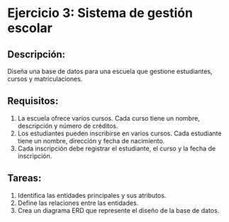 # Ejercicio 3: Sistema de gestión escolar
## Descripción:
Diseña una base de datos para una escuela que gestione estudiantes, cursos y
matriculaciones.
## Requisitos:
1. La escuela ofrece varios cursos. Cada curso tiene un nombre, descripción
y número de créditos.
2. Los estudiantes pueden inscribirse en varios cursos. Cada estudiante tiene
un nombre, dirección y fecha de nacimiento.
3. Cada inscripción debe registrar el estudiante, el curso y la fecha de
inscripción.
## Tareas:
1. Identifica las entidades principales y sus atributos.
2. Define las relaciones entre las entidades.
3. Crea un diagrama ERD que represente el diseño de la base de datos.